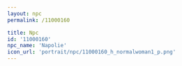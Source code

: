 ```yaml
---
layout: npc
permalink: /11000160

title: Npc
id: '11000160'
npc_name: 'Napolie'
icon_url: 'portrait/npc/11000160_h_normalwoman1_p.png'
---
```

